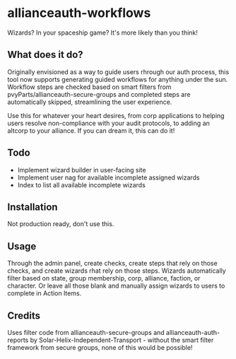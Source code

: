 # allianceauth-workflows

Wizards? In your spaceship game? It's more likely than you think!

## What does it do?

Originally envisioned as a way to guide users rhrough our auth process, this tool now supports generating guided workflows for anything under the sun. Workflow steps are checked based on smart filters from pvyParts/allianceauth-secure-groups and completed steps are automatically skipped, streamlining the user experience.

Use this for whatever your heart desires, from corp applications to helping users resolve non-compliance with your audit protocols, to adding an altcorp to your alliance. If you can dream it, this can do it!

## Todo
- Implement wizard builder in user-facing site
- Implement user nag for available incomplete assigned wizards
- Index to list all available incomplete wizards

## Installation

Not production ready, don't use this.

## Usage

Through the admin panel, create checks, create steps that rely on those checks, and create wizards rhat rely on those steps. Wizards automatically filter based on state, group membership, corp, alliance, faction, or character. Or leave all those blank and manually assign wizards to users to complete in Action Items.

## Credits

Uses filter code from allianceauth-secure-groups and allianceauth-auth-reports by Solar-Helix-Independent-Transport - without the smart filter framework from secure groups, none of this would be possible!

